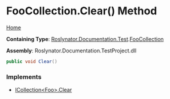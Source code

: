 # FooCollection\.Clear\(\) Method

[Home](../../../../../README.md)

**Containing Type**: [Roslynator.Documentation.Test](../../README.md)\.[FooCollection](../README.md)

**Assembly**: Roslynator\.Documentation\.TestProject\.dll

```csharp
public void Clear()
```

### Implements

* [ICollection\<Foo>.Clear](https://docs.microsoft.com/en-us/dotnet/api/system.collections.generic.icollection-1.clear)
